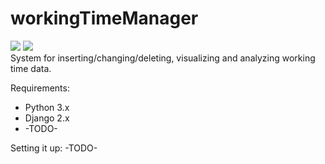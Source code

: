 # workingTimeManager
<a href="https://codeclimate.com/github/Fischmax/workingTimeManager/maintainability"><img src="https://api.codeclimate.com/v1/badges/d8ef77e02c376ead374f/maintainability" /></a>
<a href="https://codeclimate.com/github/Fischmax/workingTimeManager/test_coverage"><img src="https://api.codeclimate.com/v1/badges/d8ef77e02c376ead374f/test_coverage" /></a>
<br>
System for inserting/changing/deleting, visualizing and analyzing working time data.

Requirements:
<ul>
  <li>Python 3.x</li>
  <li>Django 2.x</li>
  <li>-TODO-</li>
</ul>

Setting it up:
-TODO-
